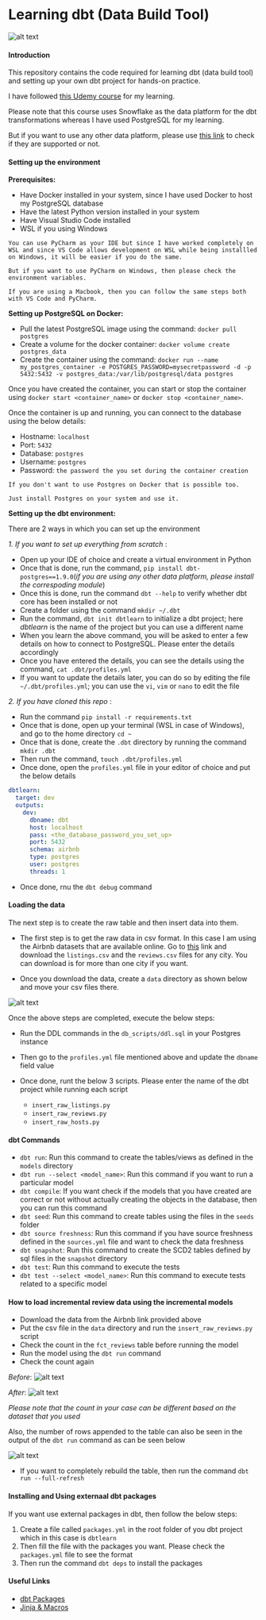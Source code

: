 <h1> Learning dbt (Data Build Tool) </h1>

![alt text](images/dbt.png)

#### Introduction

This repository contains the code required for learning dbt (data build tool) and setting up your own dbt project for hands-on practice.

I have followed [this Udemy course](https://www.udemy.com/course/complete-dbt-data-build-tool-bootcamp-zero-to-hero-learn-dbt/?couponCode=NVDIN35) for my learning.

Please note that this course uses Snowflake as the data platform for the dbt transformations whereas I have used PostgreSQL for my learning.

But if you want to use any other data platform, please use [this link](https://docs.getdbt.com/docs/trusted-adapters) to check if they are supported or not.


#### Setting up the environment

**Prerequisites:**
- Have Docker installed in your system, since I have used Docker to host my PostgreSQL database
- Have the latest Python version installed in your system 
- Have Visual Studio Code installed 
- WSL if you using Windows

```
You can use PyCharm as your IDE but since I have worked completely on WSL and since VS Code allows development on WSL while being installled on Windows, it will be easier if you do the same.

But if you want to use PyCharm on Windows, then please check the environment variables. 

If you are using a Macbook, then you can follow the same steps both with VS Code and PyCharm.
```

**Setting up PostgreSQL on Docker:**
- Pull the latest PostgreSQL image using the command: `docker pull postgres`
- Create a volume for the docker container: `docker volume create postgres_data`
- Create the container using the command:
    `docker run --name my_postgres_container -e POSTGRES_PASSWORD=mysecretpassword -d -p 5432:5432 -v postgres_data:/var/lib/postgresql/data postgres`

Once you have created the container, you can start or stop the container using `docker start <container_name>` or `docker stop <container_name>`.

Once the container is up and running, you can connect to the database using the below details:
- Hostname: `localhost`
- Port: `5432`
- Database: `postgres`
- Username: `postgres`
- Password: `the password the you set during the container creation`

```
If you don't want to use Postgres on Docker that is possible too. 

Just install Postgres on your system and use it.
```


**Setting up the dbt environment:**

There are 2 ways in which you can set up the environment

*1. If you want to set up everything from scratch* :
- Open up your IDE of choice and create a virtual environment in Python 
- Once that is done, run the command, `pip install dbt-postgres==1.9.0`(*if you are using any other data platform, please install the correspoding module*)
- Once this is done, run the command `dbt --help` to verify whether dbt core has been installed or not 
- Create a folder using the command `mkdir ~/.dbt`
- Run the command, `dbt init dbtlearn` to initialize a dbt project; here *dbtlearn* is the name of the project but you can use a different name
- When you learn the above command, you will be asked to enter a few details on how to connect to PostgreSQL. Please enter the details accordingly
- Once you have entered the details, you can see the details using the command, `cat .dbt/profiles.yml`
- If you want to update the details later, you can do so by editing the file `~/.dbt/profiles.yml`; you can use the `vi`, `vim` or `nano` to edit the file

*2. If you have cloned this repo* :
- Run the command `pip install -r requirements.txt`
- Once that is done, open up your terminal (WSL in case of Windows), and go to the home directory `cd ~`
- Once that is done, create the `.dbt` directory by running the command `mkdir .dbt`
- Then run the command, `touch .dbt/profiles.yml`
- Once done, open the `profiles.yml` file in your editor of choice and put the below details
```yaml
dbtlearn:
  target: dev
  outputs:
    dev:
      dbname: dbt 
      host: localhost
      pass: <the_database_password_you_set_up>
      port: 5432
      schema: airbnb
      type: postgres
      user: postgres
      threads: 1
```
- Once done, rnu the `dbt debug` command

#### Loading the data
The next step is to create the raw table and then insert data into them.

- The first step is to get the raw data in csv format. In this case I am using the Airbnb datasets that are available online. Go to [this](https://insideairbnb.com/get-the-data/) link and download the `listings.csv` and the `reviews.csv` files for any city. You can download is for more than one city if you want.

- Once you download the data, create a `data` directory as shown below and move your csv files there.

![alt text](images/data_folder.png)

Once the above steps are completed, execute the below steps:
- Run the DDL commands in the `db_scripts/ddl.sql` in your Postgres instance
- Then go to the `profiles.yml` file mentioned above and update the `dbname` field value
- Once done, runt the below 3 scripts. Please enter the name of the dbt project while running each script
    
     - `insert_raw_listings.py`
     - `insert_raw_reviews.py`
     - `insert_raw_hosts.py`

#### dbt Commands

- `dbt run`: Run this command to create the tables/views as defined in the `models` directory
- `dbt run --select <model_name>`: Run this command if you want to run a particular model
- `dbt compile`: If you want check if the models that you have created are correct or not without actually creating the objects in the database, then you can run this command
- `dbt seed`: Run this command to create tables using the files in the `seeds` folder
- `dbt source freshness`: Run this command if you have source freshness defined in the `sources.yml` file and want to check the data freshness
- `dbt snapshot`: Run this command to create the SCD2 tables defined by sql files in the `snapshot` directory
- `dbt test`: Run this command to execute the tests
- `dbt test --select <model_name>`: Run this command to execute tests related to a specific model


#### How to load incremental review data using the incremental models
- Download the data from the Airbnb link provided above
- Put the csv file in the `data` directory and run the `insert_raw_reviews.py` script
- Check the count in the `fct_reviews` table before running the model
- Run the model using the `dbt run` command
- Check the count again

*Before*:
![alt text](images/fct_reviews_before.png)

*After*:
![alt text](images/fct_reviews_after.png)

*Please note that the count in your case can be different based on the dataset that you used*

Also, the number of rows appended to the table can also be seen in the output of the `dbt run` command as can be seen below

![alt text](images/incremental_count.png)

- If you want to completely rebuild the table, then run the command `dbt run --full-refresh`


#### Installing and Using externaal dbt packages
If you want use external packages in dbt, then follow the below steps:

1. Create a file called `packages.yml` in the root folder of you dbt project which in this case is `dbtlearn`
2. Then fill the file with the packages you want. Please check the `packages.yml` file to see the format
3. Then run the command `dbt deps` to install the packages



#### Useful Links

- [dbt Packages](https://hub.getdbt.com/)
- [Jinja & Macros](https://docs.getdbt.com/docs/build/jinja-macros)